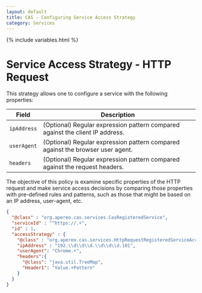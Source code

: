 ```yaml
---
layout: default
title: CAS - Configuring Service Access Strategy
category: Services
---
```


{% include variables.html %}

# Service Access Strategy - HTTP Request

This strategy allows one to configure a service with the following properties:

| Field       | Description                                                                    |
|-------------|--------------------------------------------------------------------------------|
| `ipAddress` | (Optional) Regular expression pattern compared against the client IP address.  |
| `userAgent` | (Optional) Regular expression pattern compared against the browser user agent. |
| `headers`   | (Optional) Regular expression pattern compared against the request headers.    |

The objective of this policy is examine specific properties of the HTTP request and make service access decisions by comparing those properties
with pre-defined rules and patterns, such as those that might be based on an IP address, user-agent, etc.

```json
{
  "@class" : "org.apereo.cas.services.CasRegisteredService",
  "serviceId" : "^https://.+",
  "id" : 1,
  "accessStrategy" : {
    "@class" : "org.apereo.cas.services.HttpRequestRegisteredServiceAccessStrategy",
    "ipAddress" : "192.\\d\\d\\d.\\d\\d\\d.101",
    "userAgent": "Chrome.+",
    "headers":{
      "@class": "java.util.TreeMap",
      "Header1": "Value.+Pattern"
    }
  }
}
```
